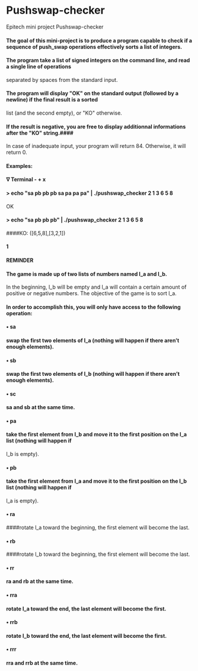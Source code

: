 # Pushswap-checker
Epitech mini project Pushswap-checker

#### The goal of this mini-project is to produce a program capable to check if a sequence of push_swap operations effectively sorts a list of integers.

#### The program take a list of signed integers on the command line, and read a single line of operations
separated by spaces from the standard input.
#### The program will display "OK" on the standard output (followed by a newline) if the final result is a sorted
list (and the second empty), or "KO" otherwise.
#### If the result is negative, you are free to display additionnal informations after the "KO" string.####
In case of inadequate input, your program will return 84. Otherwise, it will return 0.

#### Examples:
#### ∇ Terminal - + x
#### > echo "sa pb pb pb sa pa pa pa" | ./pushswap_checker 2 1 3 6 5 8
OK
#### > echo "sa pb pb pb" | ./pushswap_checker 2 1 3 6 5 8
####KO: ([6,5,8],[3,2,1])
#### 1

#### REMINDER
#### The game is made up of two lists of numbers named l_a and l_b.
In the beginning, l_b will be empty and l_a will contain a certain amount of positive or negative numbers.
The objective of the game is to sort l_a.
#### In order to accomplish this, you will only have access to the following operation:

#### • sa
#### swap the first two elements of l_a (nothing will happen if there aren’t enough elements).
#### • sb
#### swap the first two elements of l_b (nothing will happen if there aren’t enough elements).
#### • sc
#### sa and sb at the same time.
#### • pa
#### take the first element from l_b and move it to the first position on the l_a list (nothing will happen if
l_b is empty).
#### • pb
#### take the first element from l_a and move it to the first position on the l_b list (nothing will happen if
l_a is empty).
#### • ra
####rotate l_a toward the beginning, the first element will become the last.
#### • rb
####rotate l_b toward the beginning, the first element will become the last.
#### • rr
#### ra and rb at the same time.
#### • rra
#### rotate l_a toward the end, the last element will become the first.
#### • rrb
#### rotate l_b toward the end, the last element will become the first.
#### • rrr
#### rra and rrb at the same time.
